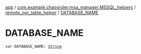 [app](../../index.md) / [com.example.chaosruler.msa_manager.MSSQL_helpers](../index.md) / [remote_opr_table_helper](index.md) / [DATABASE_NAME](.)

# DATABASE_NAME

`var DATABASE_NAME: `[`String`](https://kotlinlang.org/api/latest/jvm/stdlib/kotlin/-string/index.html)